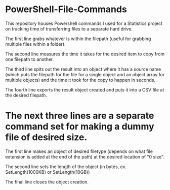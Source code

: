 # PowerShell-File-Commands
This repository houses Powershell commands I used for a Statistics project on tracking time of transferring files to a separate hard drive.

The first line grabs whatever is within the filepath (useful for grabbing multiple files within a folder).

The second line measures the time it takes for the desired item to copy from one filepath to another.

The third line spits out the result into an object where it has a source name (which puts the filepath for the file
for a single object and an object array for multiple objects) and the time it took for the copy to happen in seconds.

The fourth line exports the result object created and puts it into a CSV file at the desired filepath.



# The next three lines are a separate command set for making a dummy file of desired size.

The first line makes an object of desired filetype (depends on what file extension is added at the end of the path) at the desired location of "0 size".

The second line sets the length of the object (in bytes, ex. SetLength(1000KB) or SetLength(10GB))

The final line closes the object creation.
